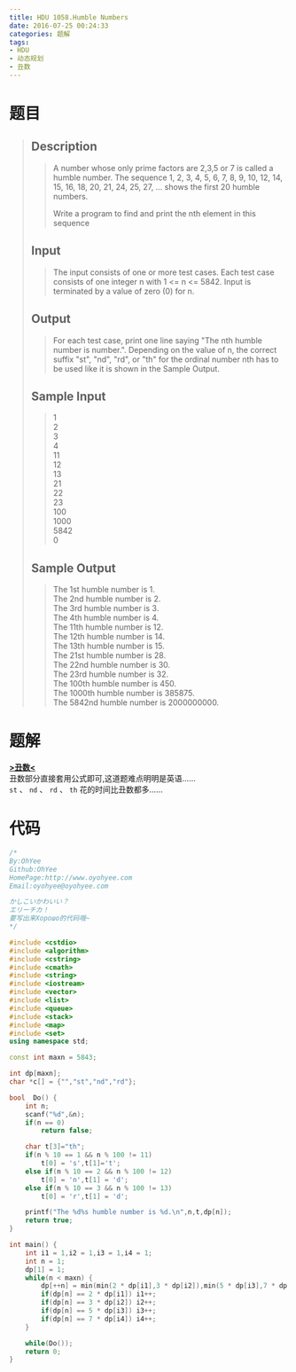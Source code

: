 ```yaml
---
title: HDU 1058.Humble Numbers
date: 2016-07-25 00:24:33
categories: 题解
tags:
- HDU
- 动态规划
- 丑数
---
```

# 题目
>>   
> 
> ## Description  
>>   
>>   
>> A number whose only prime factors are 2,3,5 or 7 is called a humble number. The sequence 1, 2, 3, 4, 5, 6, 7, 8, 9, 10, 12, 14, 15, 16, 18, 20, 21, 24, 25, 27, ... shows the first 20 humble numbers.   
>>   
>> Write a program to find and print the nth element in this sequence   
>>   
>>   
>>     
>>   
>>   
>> <!--more-->  
> 
> ## Input  
>>   
>>   
>> The input consists of one or more test cases. Each test case consists of one integer n with 1 &lt;= n &lt;= 5842. Input is terminated by a value of zero (0) for n.   
>>   
>>   
>>     
>>   
>>   
> 
> ## Output  
>>   
>>   
>> For each test case, print one line saying "The nth humble number is number.". Depending on the value of n, the correct suffix "st", "nd", "rd", or "th" for the ordinal number nth has to be used like it is shown in the Sample Output.   
>>   
>>   
>>     
>>   
>>   
> 
> ## Sample Input  
>>   
>>   
>> 1  
>> 2  
>> 3  
>> 4  
>> 11  
>> 12  
>> 13  
>> 21  
>> 22  
>> 23  
>> 100  
>> 1000  
>> 5842  
>> 0   
>>   
>>   
>>     
>>   
>>   
> ## Sample Output  
>>   
>>   
>> The 1st humble number is 1.  
>> The 2nd humble number is 2.  
>> The 3rd humble number is 3.  
>> The 4th humble number is 4.  
>> The 11th humble number is 12.  
>> The 12th humble number is 14.  
>> The 13th humble number is 15.  
>> The 21st humble number is 28.  
>> The 22nd humble number is 30.  
>> The 23rd humble number is 32.  
>> The 100th humble number is 450.  
>> The 1000th humble number is 385875.  
>> The 5842nd humble number is 2000000000.  
>>   
>>   


# 题解
[**>丑数<**](/post/Algorithm/Ugly_number.html)  
丑数部分直接套用公式即可,这道题难点明明是英语……  
`st` 、 `nd` 、 `rd` 、 `th` 花的时间比丑数都多……  

# 代码
```cpp Humble Numbers https://github.com/OhYee/ACM.github.io/blob/master\HDU\1058.Humble%20Numbers.cpp 代码备份
/*
By:OhYee
Github:OhYee
HomePage:http://www.oyohyee.com
Email:oyohyee@oyohyee.com

かしこいかわいい？
エリーチカ！
要写出来Хорошо的代码哦~
*/

#include <cstdio>
#include <algorithm>
#include <cstring>
#include <cmath>
#include <string>
#include <iostream>
#include <vector>
#include <list>
#include <queue>
#include <stack>
#include <map>
#include <set>
using namespace std;

const int maxn = 5843;

int dp[maxn];
char *c[] = {"","st","nd","rd"};

bool  Do() {
    int n;
    scanf("%d",&n);
    if(n == 0)
        return false;

    char t[3]="th";
    if(n % 10 == 1 && n % 100 != 11)
        t[0] = 's',t[1]='t';
    else if(n % 10 == 2 && n % 100 != 12)
        t[0] = 'n',t[1] = 'd';
    else if(n % 10 == 3 && n % 100 != 13)
        t[0] = 'r',t[1] = 'd';

    printf("The %d%s humble number is %d.\n",n,t,dp[n]);
    return true;
}

int main() {
    int i1 = 1,i2 = 1,i3 = 1,i4 = 1;
    int n = 1;
    dp[1] = 1;
    while(n < maxn) {
        dp[++n] = min(min(2 * dp[i1],3 * dp[i2]),min(5 * dp[i3],7 * dp[i4]));
        if(dp[n] == 2 * dp[i1]) i1++;
        if(dp[n] == 3 * dp[i2]) i2++;
        if(dp[n] == 5 * dp[i3]) i3++;
        if(dp[n] == 7 * dp[i4]) i4++;
    }

    while(Do());
    return 0;
}
```